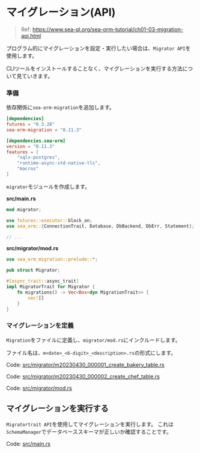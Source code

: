 # マイグレーション(API)

> Ref: https://www.sea-ql.org/sea-orm-tutorial/ch01-03-migration-api.html

プログラム的にマイグレーションを設定・実行したい場合は、`Migrator API`を使用します。

CLIツールをインストールすることなく、マイグレーションを実行する方法について見ていきます。

### 準備

依存関係に`sea-orm-migration`を追加します。

```toml
[dependencies]
futures = "0.3.28"
sea-orm-migration = "0.11.3"

[dependencies.sea-orm]
version = "0.11.3"
features = [
	"sqlx-postgres",
	"runtime-async-std-native-tls",
	"macros"
]
```

`migrator`モジュールを作成します。

**src/main.rs**

```rust
mod migrator;

use futures::executor::block_on;
use sea_orm::{ConnectionTrait, Database, DbBackend, DbErr, Statement};

// ...
```

**src/migrator/mod.rs**

```rust
use sea_orm_migration::prelude::*;

pub struct Migrator;

#[async_trait::async_trait]
impl MigratorTrait for Migrator {
    fn migrations() -> Vec<Box<dyn MigrationTrait>> {
        vec![]
    }
}
```

### マイグレーションを定義

`Migration`をファイルに定義し、`migrator/mod.rs`にインクルードします。

ファイル名は、`m<date>_<6-digit>_<description>.rs`の形式にします。

Code: [src/migrator/m20230430_000001_create_bakery_table.rs](https://github.com/ittokun/example-rust/tree/main/sea_orm/bakery-backend/src/migrator/m20230430_000001_create_bakery_table.rs)

Code: [src/migrator/m20230430_000002_create_chef_table.rs](https://github.com/ittokun/example-rust/tree/main/sea_orm/bakery-backend/src/migrator/m20230430_000002_create_chef_table.rs)

Code: [src/migrator/mod.rs](https://github.com/ittokun/example-rust/tree/main/sea_orm/bakery-backend/src/migrator/mod.rs)

## マイグレーションを実行する

`Migratortrait API`を使用してマイグレーションを実行します。
これは`SchemaManager`でデータベーススキーマが正しいか確認することです。

Code: [src/main.rs](https://github.com/ittokun/example-rust/tree/main/sea_orm/bakery-backend/src/main.rs)
